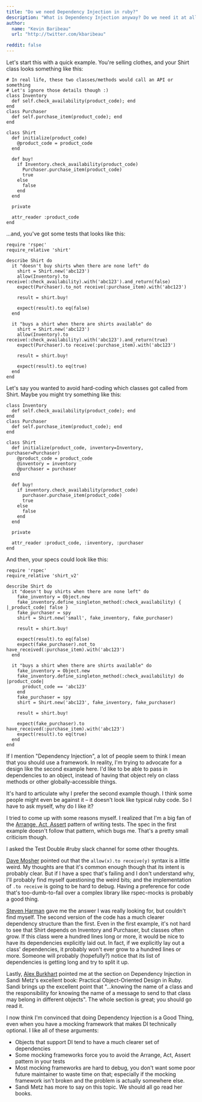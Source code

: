 ```yaml
---
title: "Do we need Dependency Injection in ruby?"
description: "What is Dependency Injection anyway? Do we need it at all in ruby? We'll go over a quick example and review how being familiar with DI can lead to a better design."
author:
  name: "Kevin Baribeau"
  url: "http://twitter.com/kbaribeau"

reddit: false
---
```


Let's start this with a quick example. You're selling clothes, and your Shirt
class looks something like this:

```
# In real life, these two classes/methods would call an API or something
# Let's ignore those details though :)
class Inventory
  def self.check_availability(product_code); end
end
class Purchaser
  def self.purchase_item(product_code); end
end

class Shirt
  def initialize(product_code)
    @product_code = product_code
  end

  def buy!
    if Inventory.check_availability(product_code)
      Purchaser.purchase_item(product_code)
      true
    else
      false
    end
  end

  private

  attr_reader :product_code
end
```

...and, you've got some tests that looks like this:


```
require 'rspec'
require_relative 'shirt'

describe Shirt do
  it "doesn't buy shirts when there are none left" do
    shirt = Shirt.new('abc123')
    allow(Inventory).to receive(:check_availability).with('abc123').and_return(false)
    expect(Purchaser).to_not receive(:purchase_item).with('abc123')

    result = shirt.buy!

    expect(result).to eq(false)
  end

  it "buys a shirt when there are shirts available" do
    shirt = Shirt.new('abc123')
    allow(Inventory).to receive(:check_availability).with('abc123').and_return(true)
    expect(Purchaser).to receive(:purchase_item).with('abc123')

    result = shirt.buy!

    expect(result).to eq(true)
  end
end
```

Let's say you wanted to avoid hard-coding which classes got called from Shirt. Maybe you might try something like this:

```
class Inventory
  def self.check_availability(product_code); end
end
class Purchaser
  def self.purchase_item(product_code); end
end

class Shirt
  def initialize(product_code, inventory=Inventory, purchaser=Purchaser)
    @product_code = product_code
    @inventory = inventory
    @purchaser = purchaser
  end

  def buy!
    if inventory.check_availability(product_code)
      purchaser.purchase_item(product_code)
      true
    else
      false
    end
  end

  private

  attr_reader :product_code, :inventory, :purchaser
end
```

And then, your specs could look like this:

```
require 'rspec'
require_relative 'shirt_v2'

describe Shirt do
  it "doesn't buy shirts when there are none left" do
    fake_inventory = Object.new
    fake_inventory.define_singleton_method(:check_availability) { |_product_code| false }
    fake_purchaser = spy
    shirt = Shirt.new('small', fake_inventory, fake_purchaser)

    result = shirt.buy!

    expect(result).to eq(false)
    expect(fake_purchaser).not_to have_received(:purchase_item).with('abc123')
  end

  it "buys a shirt when there are shirts available" do
    fake_inventory = Object.new
    fake_inventory.define_singleton_method(:check_availability) do |product_code|
      product_code == 'abc123'
    end
    fake_purchaser = spy
    shirt = Shirt.new('abc123', fake_inventory, fake_purchaser)

    result = shirt.buy!

    expect(fake_purchaser).to have_received(:purchase_item).with('abc123')
    expect(result).to eq(true)
  end
end
```

If I mention "Dependency Injection", a lot of people seem to think I mean that you should use a framework. In reality, I'm trying to advocate for a design like the second example here. I'd like to be able to pass in dependencies to an object, instead of having that object rely on class methods or other globally-accessible things.

It's hard to articulate why I prefer the second example though. I think some people might even be against it – it doesn't look like typical ruby code. So I have to ask myself, why do I like it?

I tried to come up with some reasons myself. I realized that I'm a big fan of the [Arrange, Act, Assert](https://github.com/testdouble/contributing-tests/wiki/Arrange-Act-Assert) pattern of writing tests. The spec in the first example doesn't follow that pattern, which bugs me. That's a pretty small criticism though.

I asked the Test Double #ruby slack channel for some other thoughts.

[Dave Mosher](https://twitter.com/dmosher) pointed out that the `allow(x).to receive(y)` syntax is a little weird. My thoughts are that it's common enough though that its intent is probably clear. But if I have a spec that's failing and I don't understand why, I'll probably find myself questioning the weird bits; and the implementation of `.to receive` is going to be hard to debug.  Having a preference for code that's too-dumb-to-fail over a complex library like rspec-mocks is probably a good thing.

[Steven Harman](https://twitter.com/stevenharman) gave me the answer I was really looking for, but couldn't find myself. The second version of the code has a much clearer dependency structure than the first. Even in the first example, it's not hard to see that Shirt depends on Inventory and Purchaser, but classes often grow. If this class were a hundred lines long or more, it would be nice to have its dependencies explicitly laid out.  In fact, if we explicitly lay out a class' dependencies, it probably won't ever grow to a hundred lines or more. Someone will probably (hopefully?) notice that its list of dependencies is getting long and try to split it up.

Lastly, [Alex Burkhart](https://twitter.com/saterus) pointed me at the section on Dependency Injection in Sandi Metz's excellent book: Practical Object-Oriented Design in Ruby. Sandi brings up the excellent point that "...knowing the name of a class and the responsibility for knowing the name of a message to send to that class may belong in different objects". The whole section is great; you should go read it.

I now think I'm convinced that doing Dependency Injection is a Good Thing, even when you have a mocking framework that makes DI technically optional. I like all of these arguments:

   * Objects that support DI tend to have a much clearer set of dependencies
   * Some mocking frameworks force you to avoid the Arrange, Act, Assert pattern in your tests
   * Most mocking frameworks are hard to debug, you don't want some poor future maintainer to waste time on that; especially if the mocking framework isn't broken and the problem is actually somewhere else.
   * Sandi Metz has more to say on this topic. We should all go read her books.

